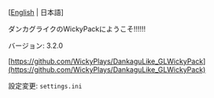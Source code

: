 [[English](README.md) | 日本語]

ダンカグライクのWickyPackにようこそ!!!!!!

バージョン: 3.2.0

[https://github.com/WickyPlays/DankaguLike_GLWickyPack](https://github.com/WickyPlays/DankaguLike_GLWickyPack)

設定変更: `settings.ini`